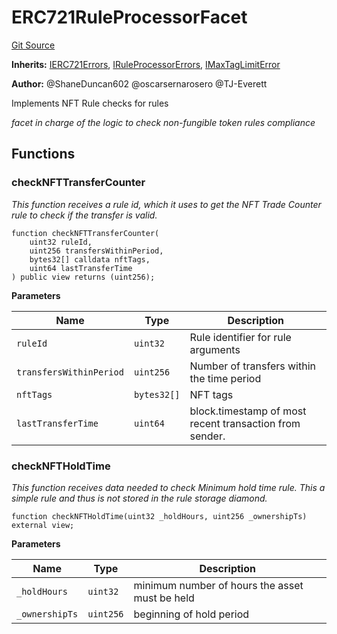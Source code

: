 # ERC721RuleProcessorFacet
[Git Source](https://github.com/thrackle-io/rules-protocol/blob/d0344b27291308c442daefb74b46bb81740099e4/src/economic/ruleProcessor/ERC721RuleProcessorFacet.sol)

**Inherits:**
[IERC721Errors](/src/interfaces/IErrors.sol/interface.IERC721Errors.md), [IRuleProcessorErrors](/src/interfaces/IErrors.sol/interface.IRuleProcessorErrors.md), [IMaxTagLimitError](/src/interfaces/IErrors.sol/interface.IMaxTagLimitError.md)

**Author:**
@ShaneDuncan602 @oscarsernarosero @TJ-Everett

Implements NFT Rule checks for rules

*facet in charge of the logic to check non-fungible token rules compliance*


## Functions
### checkNFTTransferCounter

*This function receives a rule id, which it uses to get the NFT Trade Counter rule to check if the transfer is valid.*


```solidity
function checkNFTTransferCounter(
    uint32 ruleId,
    uint256 transfersWithinPeriod,
    bytes32[] calldata nftTags,
    uint64 lastTransferTime
) public view returns (uint256);
```
**Parameters**

|Name|Type|Description|
|----|----|-----------|
|`ruleId`|`uint32`|Rule identifier for rule arguments|
|`transfersWithinPeriod`|`uint256`|Number of transfers within the time period|
|`nftTags`|`bytes32[]`|NFT tags|
|`lastTransferTime`|`uint64`|block.timestamp of most recent transaction from sender.|


### checkNFTHoldTime

*This function receives data needed to check Minimum hold time rule. This a simple rule and thus is not stored in the rule storage diamond.*


```solidity
function checkNFTHoldTime(uint32 _holdHours, uint256 _ownershipTs) external view;
```
**Parameters**

|Name|Type|Description|
|----|----|-----------|
|`_holdHours`|`uint32`|minimum number of hours the asset must be held|
|`_ownershipTs`|`uint256`|beginning of hold period|


